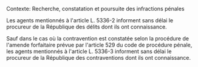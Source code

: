 Contexte: Recherche, constatation et poursuite des infractions pénales

Les agents mentionnés à l'article L. 5336-2 informent sans délai le procureur de la République des délits dont ils ont connaissance.

Sauf dans le cas où la contravention est constatée selon la procédure de l'amende forfaitaire prévue par l'article 529 du code de procédure pénale, les agents mentionnés à l'article L. 5336-3 informent sans délai le procureur de la République des contraventions dont ils ont connaissance.